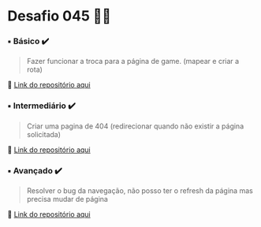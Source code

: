 # Desafio 045  🤔💡


###  ▪️ Básico  ✔️

> Fazer funcionar a troca para a página de game. (mapear e criar a rota)


🔗 [Link do repositório aqui](https://github.com/StefanyVasc/memory-game/commit/5d98adf31368b96cd14d0bef15575f2de28bea49)



### ▪️ Intermediário ✔️ 

> Criar uma pagina de 404 (redirecionar quando não existir a página solicitada)

🔗 [Link do repositório aqui](https://github.com/StefanyVasc/memory-game/commit/d21ff95a492c54455f5c6d6d82d9d707e7eee53c) 



### ▪️ Avançado ✔️

> Resolver o bug da navegação, não posso ter o refresh da página mas precisa mudar de página
 
🔗 [Link do repositório aqui](https://github.com/StefanyVasc/memory-game/commit/54797ebebb8debeca1dfe6dc94c65a79f8c56e12)
